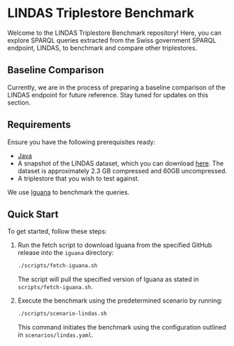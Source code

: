 # LINDAS Triplestore Benchmark

Welcome to the LINDAS Triplestore Benchmark repository! Here, you can explore SPARQL queries extracted from the Swiss government SPARQL endpoint, LINDAS, to benchmark and compare other triplestores.

## Baseline Comparison

Currently, we are in the process of preparing a baseline comparison of the LINDAS endpoint for future reference. Stay tuned for updates on this section.

## Requirements

Ensure you have the following prerequisites ready:

- [Java](https://www.java.com/en/)
- A snapshot of the LINDAS dataset, which you can download [here](https://zazuko-download.fra1.cdn.digitaloceanspaces.com/lindas/lindas_2024-06-14.nq.gz). The dataset is approximately 2.3 GB compressed and 60GB uncompressed.
- A triplestore that you wish to test against.

We use [Iguana](https://github.com/dice-group/IGUANA) to benchmark the queries.

## Quick Start

To get started, follow these steps:

1. Run the fetch script to download Iguana from the specified GitHub release into the `iguana` directory:

    ```sh
    ./scripts/fetch-iguana.sh
    ```

    The script will pull the specified version of Iguana as stated in `scripts/fetch-iguana.sh`.

2. Execute the benchmark using the predetermined scenario by running:

    ```sh
    ./scripts/scenario-lindas.sh
    ```

    This command initiates the benchmark using the configuration outlined in `scenarios/lindas.yaml`.

